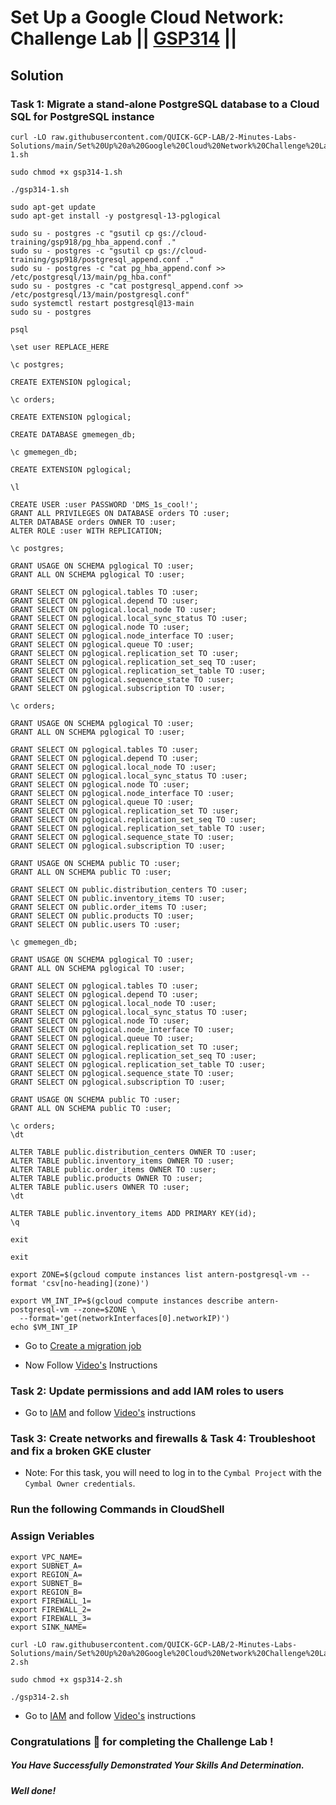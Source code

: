 # Set Up a Google Cloud Network: Challenge Lab || [GSP314](https://www.cloudskillsboost.google/focuses/10417?parent=catalog) ||

## Solution 

### Task 1: Migrate a stand-alone PostgreSQL database to a Cloud SQL for PostgreSQL instance
```
curl -LO raw.githubusercontent.com/QUICK-GCP-LAB/2-Minutes-Labs-Solutions/main/Set%20Up%20a%20Google%20Cloud%20Network%20Challenge%20Lab/gsp314-1.sh

sudo chmod +x gsp314-1.sh

./gsp314-1.sh
```
```
sudo apt-get update
sudo apt-get install -y postgresql-13-pglogical

sudo su - postgres -c "gsutil cp gs://cloud-training/gsp918/pg_hba_append.conf ."
sudo su - postgres -c "gsutil cp gs://cloud-training/gsp918/postgresql_append.conf ."
sudo su - postgres -c "cat pg_hba_append.conf >> /etc/postgresql/13/main/pg_hba.conf"
sudo su - postgres -c "cat postgresql_append.conf >> /etc/postgresql/13/main/postgresql.conf"
sudo systemctl restart postgresql@13-main
sudo su - postgres
```
```
psql
```
```
\set user REPLACE_HERE
```
```
\c postgres;
```
```
CREATE EXTENSION pglogical;
```
```
\c orders;
```
```
CREATE EXTENSION pglogical;
```
```
CREATE DATABASE gmemegen_db;
```
```
\c gmemegen_db;
```
```
CREATE EXTENSION pglogical;
```
```
\l
```
```
CREATE USER :user PASSWORD 'DMS_1s_cool!';
GRANT ALL PRIVILEGES ON DATABASE orders TO :user;
ALTER DATABASE orders OWNER TO :user;
ALTER ROLE :user WITH REPLICATION;
```
```
\c postgres;
```
```
GRANT USAGE ON SCHEMA pglogical TO :user;
GRANT ALL ON SCHEMA pglogical TO :user;

GRANT SELECT ON pglogical.tables TO :user;
GRANT SELECT ON pglogical.depend TO :user;
GRANT SELECT ON pglogical.local_node TO :user;
GRANT SELECT ON pglogical.local_sync_status TO :user;
GRANT SELECT ON pglogical.node TO :user;
GRANT SELECT ON pglogical.node_interface TO :user;
GRANT SELECT ON pglogical.queue TO :user;
GRANT SELECT ON pglogical.replication_set TO :user;
GRANT SELECT ON pglogical.replication_set_seq TO :user;
GRANT SELECT ON pglogical.replication_set_table TO :user;
GRANT SELECT ON pglogical.sequence_state TO :user;
GRANT SELECT ON pglogical.subscription TO :user;
```
```
\c orders;
```
```
GRANT USAGE ON SCHEMA pglogical TO :user;
GRANT ALL ON SCHEMA pglogical TO :user;

GRANT SELECT ON pglogical.tables TO :user;
GRANT SELECT ON pglogical.depend TO :user;
GRANT SELECT ON pglogical.local_node TO :user;
GRANT SELECT ON pglogical.local_sync_status TO :user;
GRANT SELECT ON pglogical.node TO :user;
GRANT SELECT ON pglogical.node_interface TO :user;
GRANT SELECT ON pglogical.queue TO :user;
GRANT SELECT ON pglogical.replication_set TO :user;
GRANT SELECT ON pglogical.replication_set_seq TO :user;
GRANT SELECT ON pglogical.replication_set_table TO :user;
GRANT SELECT ON pglogical.sequence_state TO :user;
GRANT SELECT ON pglogical.subscription TO :user;
```
```
GRANT USAGE ON SCHEMA public TO :user;
GRANT ALL ON SCHEMA public TO :user;

GRANT SELECT ON public.distribution_centers TO :user;
GRANT SELECT ON public.inventory_items TO :user;
GRANT SELECT ON public.order_items TO :user;
GRANT SELECT ON public.products TO :user;
GRANT SELECT ON public.users TO :user;
```
```
\c gmemegen_db;
```
```
GRANT USAGE ON SCHEMA pglogical TO :user;
GRANT ALL ON SCHEMA pglogical TO :user;

GRANT SELECT ON pglogical.tables TO :user;
GRANT SELECT ON pglogical.depend TO :user;
GRANT SELECT ON pglogical.local_node TO :user;
GRANT SELECT ON pglogical.local_sync_status TO :user;
GRANT SELECT ON pglogical.node TO :user;
GRANT SELECT ON pglogical.node_interface TO :user;
GRANT SELECT ON pglogical.queue TO :user;
GRANT SELECT ON pglogical.replication_set TO :user;
GRANT SELECT ON pglogical.replication_set_seq TO :user;
GRANT SELECT ON pglogical.replication_set_table TO :user;
GRANT SELECT ON pglogical.sequence_state TO :user;
GRANT SELECT ON pglogical.subscription TO :user;
```
```
GRANT USAGE ON SCHEMA public TO :user;
GRANT ALL ON SCHEMA public TO :user;
```
```
\c orders;
\dt
```
```
ALTER TABLE public.distribution_centers OWNER TO :user;
ALTER TABLE public.inventory_items OWNER TO :user;
ALTER TABLE public.order_items OWNER TO :user;
ALTER TABLE public.products OWNER TO :user;
ALTER TABLE public.users OWNER TO :user;
\dt
```
```
ALTER TABLE public.inventory_items ADD PRIMARY KEY(id);
\q 
```
```
exit
```
```
exit
```
```
export ZONE=$(gcloud compute instances list antern-postgresql-vm --format 'csv[no-heading](zone)')

export VM_INT_IP=$(gcloud compute instances describe antern-postgresql-vm --zone=$ZONE \
  --format='get(networkInterfaces[0].networkIP)')
echo $VM_INT_IP
```

* Go to [Create a migration job](https://console.cloud.google.com/dbmigration/migrations/create)

* Now Follow [Video's](https://youtu.be/joyGvSMX-9I) Instructions

### Task 2: Update permissions and add IAM roles to users

* Go to [IAM](https://console.cloud.google.com/iam-admin/iam) and follow [Video's](https://youtu.be/joyGvSMX-9I) instructions

### Task 3: Create networks and firewalls & Task 4: Troubleshoot and fix a broken GKE cluster

* Note: For this task, you will need to log in to the `Cymbal Project` with the `Cymbal Owner credentials`.

### Run the following Commands in CloudShell

### Assign Veriables
```
export VPC_NAME=
export SUBNET_A=
export REGION_A=
export SUBNET_B=
export REGION_B=
export FIREWALL_1=
export FIREWALL_2=
export FIREWALL_3=
export SINK_NAME=
```
```
curl -LO raw.githubusercontent.com/QUICK-GCP-LAB/2-Minutes-Labs-Solutions/main/Set%20Up%20a%20Google%20Cloud%20Network%20Challenge%20Lab/gsp314-2.sh

sudo chmod +x gsp314-2.sh

./gsp314-2.sh
```

* Go to [IAM](https://console.cloud.google.com/iam-admin/iam) and follow [Video's](https://youtu.be/joyGvSMX-9I) instructions


### Congratulations 🎉 for completing the Challenge Lab !

##### *You Have Successfully Demonstrated Your Skills And Determination.*

#### *Well done!*


